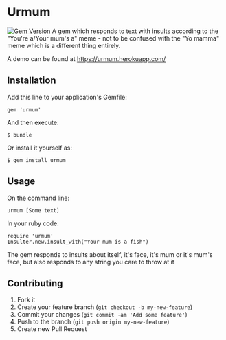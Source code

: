 # Urmum

[![Gem Version](https://badge.fury.io/rb/urmum.png)](http://badge.fury.io/rb/urmum)
A gem which responds to text with insults according to the "You're a/Your mum's a" meme - 
not to be confused with the "Yo mamma" meme which is a different thing entirely.

A demo can be found at https://urmum.herokuapp.com/

## Installation

Add this line to your application's Gemfile:

    gem 'urmum'

And then execute:

    $ bundle

Or install it yourself as:

    $ gem install urmum

## Usage

On the command line:

    urmum [Some text]
   
In your ruby code:

    require 'urmum'
    Insulter.new.insult_with("Your mum is a fish")
   
The gem responds to insults about itself, it's face, it's mum or it's mum's face,
but also responds to any string you care to throw at it

## Contributing

1. Fork it
2. Create your feature branch (`git checkout -b my-new-feature`)
3. Commit your changes (`git commit -am 'Add some feature'`)
4. Push to the branch (`git push origin my-new-feature`)
5. Create new Pull Request
